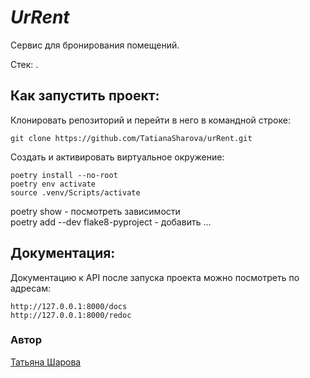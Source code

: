 # **_UrRent_**
Сервис для бронирования помещений.                                                              

Стек: .                                                                          
                                           
**Как запустить проект:**
-----------
Клонировать репозиторий и перейти в него в командной строке:

```
git clone https://github.com/TatianaSharova/urRent.git
```

Создать и активировать виртуальное окружение:
```
poetry install --no-root
poetry env activate
source .venv/Scripts/activate
```
poetry show - посмотреть зависимости         
poetry add --dev flake8-pyproject - добавить ...

                                                      
**Документация:**                                                               
-----------
Документацию к API после запуска проекта можно посмотреть по адресам:
```
http://127.0.0.1:8000/docs
http://127.0.0.1:8000/redoc
```

### Автор
[Татьяна Шарова](https://github.com/TatianaSharova)